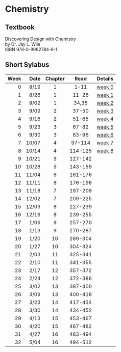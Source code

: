 # Chemistry

## Textbook
Discovering Design with Chemistry<br>
by Dr. Jay L. Wile<br>
ISBN 978-0-9962784-6-1<br>

## Short Sylabus
| Week | Date  | Chapter | Read    | Details |
|-----:|------:|:-------:|:-------:|---------|
| 0    |  8/19 | 1       | 1-11    | [week 0](chapter1/week0.md) |
| 1    |  8/26 | 1       | 11-26   | [week 1](chapter1/week1.md) |
| 2    |  9/02 | 1       | 34,35   | [week 2](chapter1/week2.md) |
| 3    |  9/09 | 2       | 37-50   | [week 3](chapter2/week3.md) |
| 4    |  9/16 | 2       | 51-65   | [week 4](chapter2/week4.md) |
| 5    |  9/23 | 3       | 67-82   | [week 5](chapter3/week5.md) |
| 6    |  9/30 | 3       | 83-96   | [week 6](chapter3/week6.md) |
| 7    | 10/07 | 4       | 97-114  | [week 7](chapter4/week7.md) |
| 8    | 10/14 | 4       | 114-125 | [week 8](chapter4/week8.md) |
| 9    | 10/21 | 5       | 127-142 |  |
| 10   | 10/28 | 5       | 143-159 |  |
| 11   | 11/04 | 6       | 161-176 |  |
| 12   | 11/11 | 6       | 176-196 |  |
| 13   | 11/18 | 7       | 197-209 |  |
| 14   | 12/02 | 7       | 209-225 |  |
| 15   | 12/09 | 8       | 227-239 |  |
| 16   | 12/16 | 8       | 239-255 |  |
| 17   |  1/06 | 9       | 257-270 |  |
| 18   |  1/13 | 9       | 270-287 |  |
| 19   |  1/20 | 10      | 289-304 |  |
| 20   |  1/27 | 10      | 304-324 |  |
| 21   |  2/03 | 11      | 325-341 |  |
| 22   |  2/10 | 11      | 341-355 |  |
| 23   |  2/17 | 12      | 357-372 |  |
| 24   |  2/24 | 12      | 372-386 |  |
| 25   |  3/02 | 13      | 387-400 |  |
| 26   |  3/09 | 13      | 400-416 |  |
| 27   |  3/23 | 14      | 417-434 |  |
| 28   |  3/30 | 14      | 434-452 |  |
| 29   |  4/13 | 15      | 453-467 |  |
| 30   |  4/20 | 15      | 467-482 |  |
| 31   |  4/27 | 16      | 483-494 |  |
| 32   |  5/04 | 16      | 494-512 |  |


